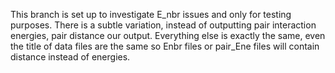 This branch is set up to investigate E_nbr issues and only for testing purposes. 
There is a subtle variation, instead of outputting pair interaction energies, pair distance our output. Everything else is exactly the same, even the title of data files are the same so Enbr files or pair_Ene files will contain distance instead of energies. 
